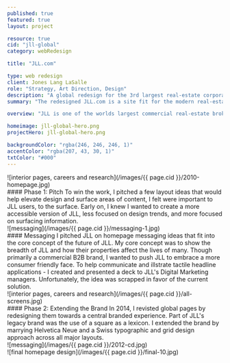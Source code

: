 ```yaml
---
published: true
featured: true
layout: project

resource: true
cid: "jll-global"
category: webRedesign

title: "JLL.com"

type: web redesign
client: Jones Lang LaSalle
role: "Strategy, Art Direction, Design"
description: "A global redesign for the 3rd largest real-estate corporation in the world."
summary: "The redesigned JLL.com is a site fit for the modern real-estate world combining restructured content and brand extensions."

overview: "JLL is one of the worlds largest commercial real-estate brokers. With the real estate industry back on the rise, JLL looked to invest heavily in their digital presence. In order to bring JLL up to speed, I redesigned the global and country pages for all regions across the globe. I provided high-level content suggestions, architected flows and designed pages across every section of the site."

homeimage: jll-global-hero.png
projectHero: jll-global-hero.png

backgroundColor: "rgba(246, 246, 246, 1)"
accentColor: "rgba(207, 43, 30, 1)"
txtColor: "#000"
---
```

<section class="content">
![interior pages, careers and research](/images/{{ page.cid }}/2010-homepage.jpg)
</section>
<section class="content--copy">
#### Phase 1: Pitch
To win the work, I pitched a few layout ideas that would help elevate design and surface areas of content, I felt were important to JLL users, to the surface. Early on, I knew I wanted to create a more accessible version of JLL, less focused on design trends, and more focused on surfacing information.
</section>
<section class="content--wide">
![messaging](/images/{{ page.cid }}/messaging-1.jpg)
</section>
<section class="content--copy">
#### Messaging 
I pitched JLL on homepage messaging ideas that fit into the core concept of the future of JLL. My core concept was to show the breadth of JLL and how their properties affect the lives of many. Though primarily a commercial B2B brand, I wanted to push JLL to embrace a more consumer friendly face. To help communicate and illstrate tactile headline applications - I created and presented a deck to JLL's Digital Marketing managers. Unfortunately, the idea was scrapped in favor of the current solution.
</section>
<section class="content--wide">
![interior pages, careers and research](/images/{{ page.cid }}/all-screens.jpg)
</section>
<section class="content--copy">
#### Phase 2: Extending the Brand 
In 2014, I revisted global pages by redesigning them towards a central branded experience. Part of JLL's legacy brand was the use of a square as a lexicon. I extended the brand by marrying Helvetica Neue and a Swiss typographic and grid design approach across all major layouts. 
</section>
<section class="content--wide">
![messaging](/images/{{ page.cid }}/2012-cd.jpg)
</section>

<section class="content">
![final homepage design](/images/{{ page.cid }}/final-10.jpg)
</section>
